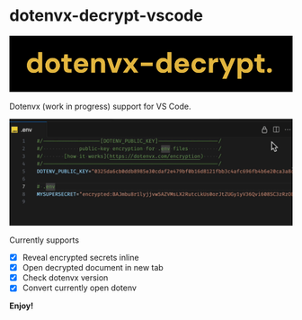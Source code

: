 # dotenvx-decrypt-vscode

![Dotenvx Decrypt](./images/icon.png)

Dotenvx (work in progress) support for VS Code.

![Demo](./images/demo.gif)

Currently supports

- [x] Reveal encrypted secrets inline
- [x] Open decrypted document in new tab
- [x] Check dotenvx version
- [x] Convert currently open dotenv

**Enjoy!**
